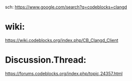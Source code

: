 sch: https://www.google.com/search?q=codeblocks+clangd

# wiki:
https://wiki.codeblocks.org/index.php/CB_Clangd_Client

# Discussion.Thread:
https://forums.codeblocks.org/index.php/topic,24357.html
